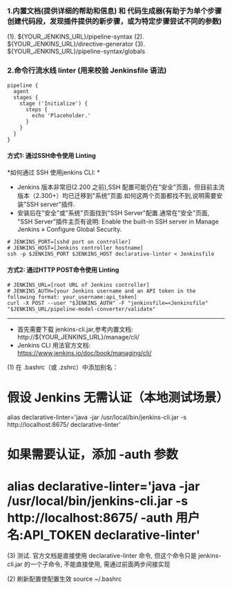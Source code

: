 

### 1.内置文档(提供详细的帮助和信息) 和 代码生成器(有助于为单个步骤创建代码段，发现插件提供的新步骤，或为特定步骤尝试不同的参数)
(1). ${YOUR_JENKINS_URL}/pipeline-syntax
(2). ${YOUR_JENKINS_URL}/directive-generator
(3). ${YOUR_JENKINS_URL}/pipeline-syntax/globals 


### 2.命令行流水线 linter (用来校验 Jenkinsfile 语法)
```Jenkinsfile
pipeline {
  agent
  stages {
    stage ('Initialize') {
      steps {
        echo 'Placeholder.'
      }
    }
  }
}
```

#### 方式1: 通过SSH命令使用 Linting 

*如何通过 SSH 使用jenkins CLI: *
-	Jenkins 版本非常旧(2.200 之前),SSH 配置可能仍在"安全"页面，但目前主流版本（2.300+）均已迁移到"系统"页面.如何这两个页面都找不到,说明需要安装"SSH server"插件. 
-	安装后在"安全"或"系统"页面找到"SSH Server"配置.通常在"安全"页面, "SSH Server"插件主页有说明: Enable the built-in SSH server in Manage Jenkins » Configure Global Security.

```shell
# JENKINS_PORT=[sshd port on controller]
# JENKINS_HOST=[Jenkins controller hostname]
ssh -p $JENKINS_PORT $JENKINS_HOST declarative-linter < Jenkinsfile
```


#### 方式2: 通过HTTP POST命令使用 Linting 
```shell
# JENKINS_URL=[root URL of Jenkins controller]
# JENKINS_AUTH=[your Jenkins username and an API token in the following format: your_username:api_token]
curl -X POST --user "$JENKINS_AUTH" -F "jenkinsfile=<Jenkinsfile" "$JENKINS_URL/pipeline-model-converter/validate"
```


	
	
---------------------------------------------------------------------------------------------------------------------------------------------------------------------------------	
	

* 首先需要下载 jenkins-cli.jar,参考内置文档: http://${YOUR_JENKINS_URL}/manage/cli/
* Jenkins CLI 用法官方文档: https://www.jenkins.io/doc/book/managing/cli/

(1) 在 .bashrc（或 .zshrc）中添加别名：
# 假设 Jenkins 无需认证（本地测试场景）
alias declarative-linter='java -jar /usr/local/bin/jenkins-cli.jar -s http://localhost:8675/ declarative-linter'
# 如果需要认证，添加 -auth 参数
# alias declarative-linter='java -jar /usr/local/bin/jenkins-cli.jar -s http://localhost:8675/ -auth 用户名:API_TOKEN declarative-linter'

(3) 测试. 官方文档是直接使用 declarative-linter 命令, 但这个命令只是 jenkins-cli.jar 的一个子命令, 不能直接使用, 需通过前面两步间接实现

(2) 刷新配置使配置生效
source ~/.bashrc 